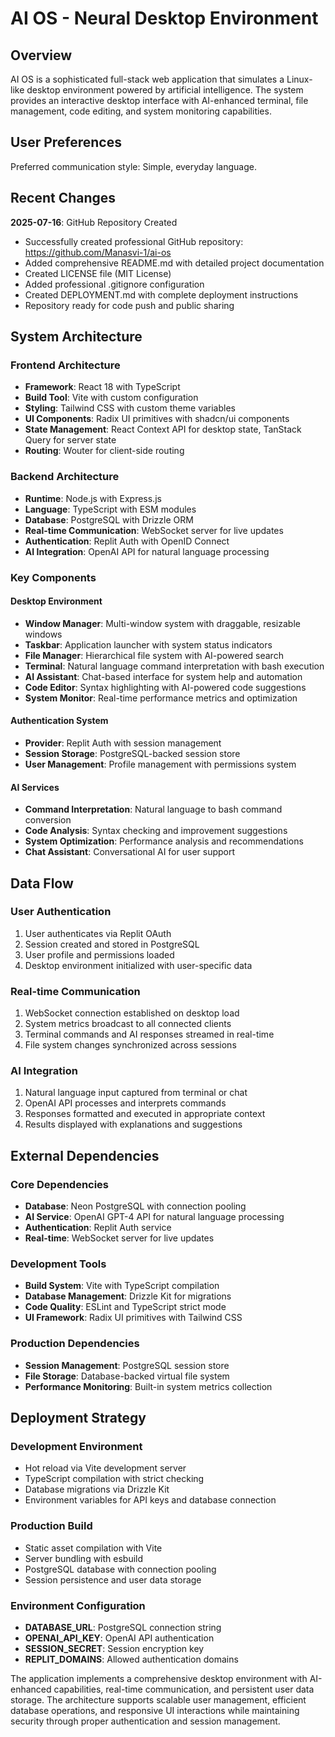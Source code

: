 # AI OS - Neural Desktop Environment

## Overview

AI OS is a sophisticated full-stack web application that simulates a Linux-like desktop environment powered by artificial intelligence. The system provides an interactive desktop interface with AI-enhanced terminal, file management, code editing, and system monitoring capabilities.

## User Preferences

Preferred communication style: Simple, everyday language.

## Recent Changes

**2025-07-16**: GitHub Repository Created
- Successfully created professional GitHub repository: https://github.com/Manasvi-1/ai-os
- Added comprehensive README.md with detailed project documentation
- Created LICENSE file (MIT License)
- Added professional .gitignore configuration
- Created DEPLOYMENT.md with complete deployment instructions
- Repository ready for code push and public sharing

## System Architecture

### Frontend Architecture
- **Framework**: React 18 with TypeScript
- **Build Tool**: Vite with custom configuration
- **Styling**: Tailwind CSS with custom theme variables
- **UI Components**: Radix UI primitives with shadcn/ui components
- **State Management**: React Context API for desktop state, TanStack Query for server state
- **Routing**: Wouter for client-side routing

### Backend Architecture
- **Runtime**: Node.js with Express.js
- **Language**: TypeScript with ESM modules
- **Database**: PostgreSQL with Drizzle ORM
- **Real-time Communication**: WebSocket server for live updates
- **Authentication**: Replit Auth with OpenID Connect
- **AI Integration**: OpenAI API for natural language processing

### Key Components

#### Desktop Environment
- **Window Manager**: Multi-window system with draggable, resizable windows
- **Taskbar**: Application launcher with system status indicators
- **File Manager**: Hierarchical file system with AI-powered search
- **Terminal**: Natural language command interpretation with bash execution
- **AI Assistant**: Chat-based interface for system help and automation
- **Code Editor**: Syntax highlighting with AI-powered code suggestions
- **System Monitor**: Real-time performance metrics and optimization

#### Authentication System
- **Provider**: Replit Auth with session management
- **Session Storage**: PostgreSQL-backed session store
- **User Management**: Profile management with permissions system

#### AI Services
- **Command Interpretation**: Natural language to bash command conversion
- **Code Analysis**: Syntax checking and improvement suggestions
- **System Optimization**: Performance analysis and recommendations
- **Chat Assistant**: Conversational AI for user support

## Data Flow

### User Authentication
1. User authenticates via Replit OAuth
2. Session created and stored in PostgreSQL
3. User profile and permissions loaded
4. Desktop environment initialized with user-specific data

### Real-time Communication
1. WebSocket connection established on desktop load
2. System metrics broadcast to all connected clients
3. Terminal commands and AI responses streamed in real-time
4. File system changes synchronized across sessions

### AI Integration
1. Natural language input captured from terminal or chat
2. OpenAI API processes and interprets commands
3. Responses formatted and executed in appropriate context
4. Results displayed with explanations and suggestions

## External Dependencies

### Core Dependencies
- **Database**: Neon PostgreSQL with connection pooling
- **AI Service**: OpenAI GPT-4 API for natural language processing
- **Authentication**: Replit Auth service
- **Real-time**: WebSocket server for live updates

### Development Tools
- **Build System**: Vite with TypeScript compilation
- **Database Management**: Drizzle Kit for migrations
- **Code Quality**: ESLint and TypeScript strict mode
- **UI Framework**: Radix UI primitives with Tailwind CSS

### Production Dependencies
- **Session Management**: PostgreSQL session store
- **File Storage**: Database-backed virtual file system
- **Performance Monitoring**: Built-in system metrics collection

## Deployment Strategy

### Development Environment
- Hot reload via Vite development server
- TypeScript compilation with strict checking
- Database migrations via Drizzle Kit
- Environment variables for API keys and database connection

### Production Build
- Static asset compilation with Vite
- Server bundling with esbuild
- PostgreSQL database with connection pooling
- Session persistence and user data storage

### Environment Configuration
- **DATABASE_URL**: PostgreSQL connection string
- **OPENAI_API_KEY**: OpenAI API authentication
- **SESSION_SECRET**: Session encryption key
- **REPLIT_DOMAINS**: Allowed authentication domains

The application implements a comprehensive desktop environment with AI-enhanced capabilities, real-time communication, and persistent user data storage. The architecture supports scalable user management, efficient database operations, and responsive UI interactions while maintaining security through proper authentication and session management.